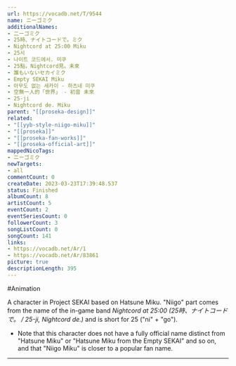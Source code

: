 ```yaml
---
url: https://vocadb.net/T/9544
name: ニーゴミク
additionalNames: 
- 二ーゴミク
- 25時、ナイトコードで。ミク
- Nightcord at 25:00 Miku
- 25시
- 나이트 코드에서. 미쿠
- 25點，Nightcord見。未來
- 誰もいないセカイミク
- Empty SEKAI Miku
- 아무도 없는 세카이 - 하츠네 미쿠
- 空無一人的「世界」 - 初音 未來
- 25-ji
- Nightcord de. Miku
parent: "[[proseka-design]]"
related:
- "[[yyb-style-niigo-miku]]"
- "[[proseka]]"
- "[[proseka-fan-works]]"
- "[[proseka-official-art]]"
mappedNicoTags:
- ニーゴミク
newTargets:
- all
commentCount: 0
createDate: 2023-03-23T17:39:48.537
status: Finished
albumCount: 8
artistCount: 5
eventCount: 2
eventSeriesCount: 0
followerCount: 3
songListCount: 0
songCount: 141
links: 
- https://vocadb.net/Ar/1
- https://vocadb.net/Ar/83861
picture: true
descriptionLength: 395
---
```


#Animation

A character in Project SEKAI based on Hatsune Miku.
"Niigo" part comes from the name of the in-game band _Nightcord at 25:00 (25時、ナイトコードで。 / 25-ji, Nightcord de.)_ and is short for 25 ("ni" + "go").
- Note that this character does not have a fully official name distinct from "Hatsune Miku" or "Hatsune Miku from the Empty SEKAI" and so on, and that "Niigo Miku" is closer to a popular fan name.

---


